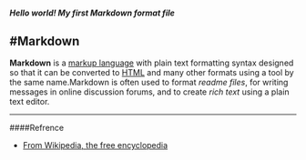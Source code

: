 <!-- About Markdown -->
##### Hello world! My first *Markdown* format file #####
#Markdown
----
**Markdown** is a [markup language](http://en.wikipedia.org/wiki/Markup_language) with plain text formatting syntax designed so that it can be converted to [HTML](http://en.wikipedia.org/wiki/HTML) and many other formats using a tool by the same name.Markdown is often used to format *readme files*, for writing messages in online discussion forums, and to create *rich text* using a plain text editor.

---
####Refrence
* [From Wikipedia, the free encyclopedia](http://en.wikipedia.org/wiki/Markdown)
